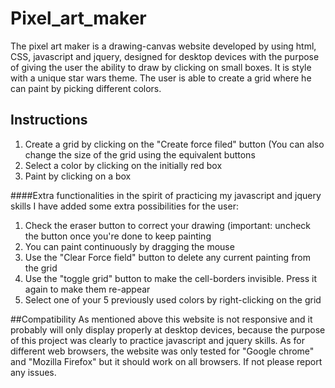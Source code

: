 # Pixel_art_maker
The pixel art maker is a drawing-canvas website developed by using html, CSS, javascript and jquery, designed for desktop devices with the purpose of giving the user the ability to draw by clicking on small boxes.
It is style with a unique star wars theme. The user is able to create a grid where he can paint by picking different colors.

## Instructions
<ol>
<li>Create a grid by clicking on the "Create force filed" button (You can also change the size of the grid using the equivalent buttons </li>
<li>Select a color by clicking on the initially red box</li>
<li>Paint by clicking on a box</li>
</ol>

####Extra functionalities
in the spirit of practicing my javascript and jquery skills I have added some extra possibilities for the user:
<ol>
<li>Check the eraser button to correct your drawing <bold>(important: uncheck the button once you're done to keep painting</bold></li>
<li>You can paint continuously by dragging the mouse</li>
<li>Use the "Clear Force field" button to delete any current painting from the grid</li>
<li>Use the "toggle grid" button to make the cell-borders invisible. Press it again to make them re-appear</li>
<li>Select one of your 5 previously used colors by right-clicking on the grid</li>
</ol>

##Compatibility
As mentioned above this website is not responsive and it probably will only display properly at desktop devices, because the purpose of this project was clearly to practice javascript and jquery skills.
As for different web browsers, the website was only tested for "Google chrome" and "Mozilla Firefox" but it should work on all browsers. If not please report any issues.




 

